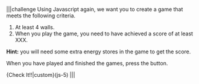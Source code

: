 |||challenge
Using Javascript again, we want you to create a game that meets the following criteria.

1. At least 4 walls.
1. When you play the game, you need to have achieved a score of at least XXX.

**Hint:** you will need some extra energy stores in the game to get the score.

When you have played and finished the games, press the button.

{Check It!!|custom}(js-5)
|||